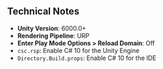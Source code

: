 ## Technical Notes

- **Unity Version**: 6000.0+
- **Rendering Pipeline**: URP
- **Enter Play Mode Options > Reload Domain**: Off
- `csc.rsp`: Enable C# 10 for the Unity Engine
- `Directory.Build.props`: Enable C# 10 for the IDE
